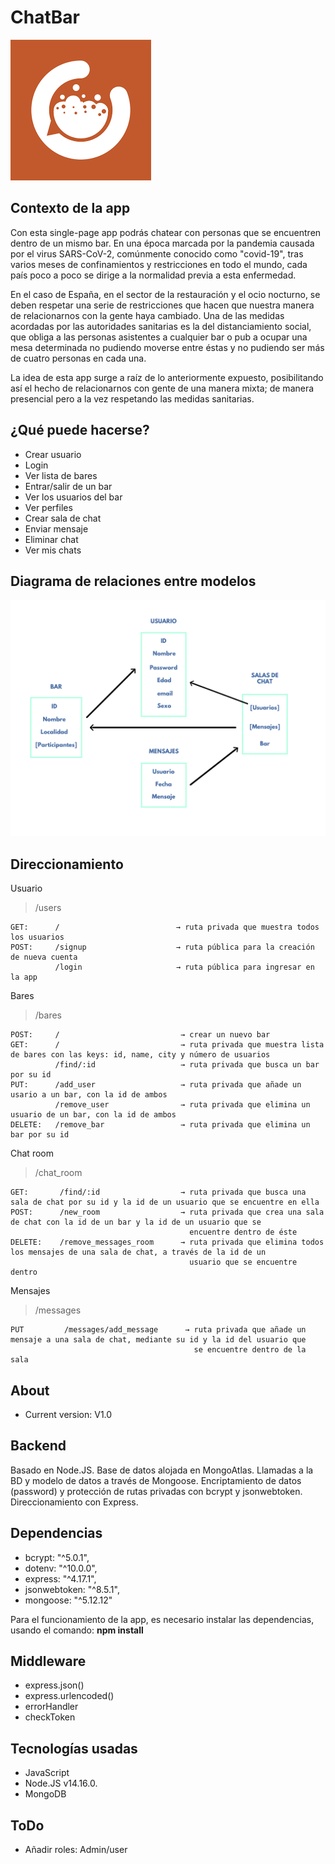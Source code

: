 # ChatBar

<img src="./images/chatbar.png" alt="...">
</div>

## Contexto de la app

Con esta single-page app podrás chatear con personas que se encuentren dentro de un mismo bar.
En una época marcada por la pandemia causada por el virus SARS-CoV-2, comúnmente conocido como "covid-19", tras varios meses de confinamientos y restricciones en todo el mundo, cada país poco a poco se dirige a la normalidad previa a esta enfermedad.

En el caso de España, en el sector de la restauración y el ocio nocturno, se deben respetar una serie de restricciones que hacen que nuestra manera de relacionarnos con la gente haya cambiado.
Una de las medidas acordadas por las autoridades sanitarias es la del distanciamiento social, que obliga a las personas asistentes a cualquier bar o pub a ocupar una mesa determinada no pudiendo moverse entre éstas y no pudiendo ser más de cuatro personas en cada una.

La idea de esta app surge a raíz de lo anteriormente expuesto, posibilitando así el hecho de relacionarnos con gente de una manera mixta; de manera presencial pero a la vez respetando las medidas sanitarias.

## ¿Qué puede hacerse?

- Crear usuario
- Login
- Ver lista de bares
- Entrar/salir de un bar
- Ver los usuarios del bar
- Ver perfiles
- Crear sala de chat
- Enviar mensaje
- Eliminar chat
- Ver mis chats



## Diagrama de relaciones entre modelos

<img src="./images/diagrama.png" alt="..." width="602">
</div>

## Direccionamiento

Usuario 
> /users

    GET:      /                          → ruta privada que muestra todos los usuarios
    POST:     /signup                    → ruta pública para la creación de nueva cuenta
              /login                     → ruta pública para ingresar en la app
                
Bares
> /bares

    POST:     /                           → crear un nuevo bar
    GET:      /                           → ruta privada que muestra lista de bares con las keys: id, name, city y número de usuarios
              /find/:id                   → ruta privada que busca un bar por su id
    PUT:      /add_user                   → ruta privada que añade un usario a un bar, con la id de ambos
              /remove_user                → ruta privada que elimina un usuario de un bar, con la id de ambos
    DELETE:   /remove_bar                 → ruta privada que elimina un bar por su id

Chat room

> /chat_room

    GET:       /find/:id                  → ruta privada que busca una sala de chat por su id y la id de un usuario que se encuentre en ella
    POST:      /new_room                  → ruta privada que crea una sala de chat con la id de un bar y la id de un usuario que se 
                                            encuentre dentro de éste
    DELETE:    /remove_messages_room      → ruta privada que elimina todos los mensajes de una sala de chat, a través de la id de un 
                                            usuario que se encuentre dentro
Mensajes

> /messages

    PUT         /messages/add_message      → ruta privada que añade un mensaje a una sala de chat, mediante su id y la id del usuario que  
                                             se encuentre dentro de la sala


## About

- Current version: V1.0

## Backend

Basado en Node.JS.
Base de datos alojada en MongoAtlas. Llamadas a la BD y modelo de datos a través de Mongoose.
 Encriptamiento de datos (password) y protección de rutas privadas con bcrypt y jsonwebtoken.
 Direccionamiento con Express.

## Dependencias

- bcrypt: "^5.0.1",
- dotenv: "^10.0.0",
- express: "^4.17.1",
- jsonwebtoken: "^8.5.1",
- mongoose: "^5.12.12"

Para el funcionamiento de la app, es necesario instalar las dependencias, usando el comando: **npm install**

## Middleware

- express.json()
- express.urlencoded()
- errorHandler
- checkToken

## Tecnologías usadas

- JavaScript
- Node.JS v14.16.0.
- MongoDB

## ToDo

- Añadir roles: Admin/user